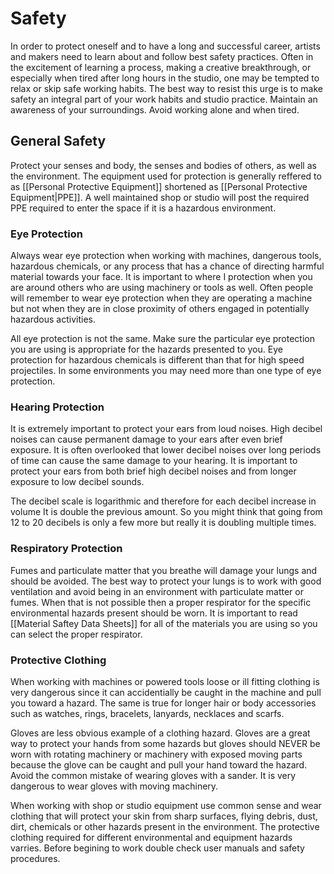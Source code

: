 # Safety
In order to protect oneself and to have a long and successful career, artists and makers need to learn about and follow best safety practices. Often in the excitement of learning a process, making a creative breakthrough, or especially when tired after long hours in the studio, one may be tempted to relax or skip safe working habits. The best way to resist this urge is to make safety an integral part of your work habits and studio practice. Maintain an awareness of your surroundings. Avoid working alone and when tired.

## General Safety 
Protect your senses and body, the senses and bodies of others, as well as the environment. The equipment used for protection is generally reffered to as [[Personal Protective Equipment]] shortened as [[Personal Protective Equipment|PPE]]. A well maintained shop or studio will post the required PPE required to enter the space if it is a hazardous environment.

### Eye Protection 
Always wear eye protection when working with machines, dangerous tools, hazardous chemicals, or any process that has a chance of directing harmful material towards your face. It is important to where I protection when you are around others who are using machinery or tools as well. Often people will remember to wear eye protection when they are operating a machine but not when they are in close proximity of others engaged in potentially hazardous activities. 

All eye protection is not the same. Make sure the particular eye protection you are using is appropriate for the hazards presented to you. Eye protection for hazardous chemicals is different than that for high speed projectiles. In some environments you may need more than one type of eye protection.

### Hearing Protection 
It is extremely important to protect your ears from loud noises. High decibel noises can cause permanent damage to your ears after even brief exposure. It is often overlooked that lower decibel noises over long periods of time can cause the same damage to your hearing. It is important to protect your ears from both brief high decibel noises and from longer exposure to low decibel sounds.

The decibel scale is logarithmic and therefore for each decibel increase in volume It is double the previous amount. So you might think that going from 12 to 20 decibels is only a few more but really it is doubling multiple times.

### Respiratory Protection 
Fumes and particulate matter that you breathe will damage your lungs and should be avoided. The best way to protect your lungs is to work with good ventilation and avoid being in an environment with particulate matter or fumes.  When that is not possible then a proper respirator for the specific environmental hazards present should be worn. It is important to read [[Material Saftey Data Sheets]] for all of the materials you are using so you can select the proper respirator.

### Protective Clothing
When working with machines or powered tools loose or ill fitting clothing is very dangerous since it can accidentially be caught in the machine and pull you toward a hazard.  The same is true for longer hair or body accessories such as watches, rings, bracelets, lanyards, necklaces and scarfs. 

Gloves are less obvious example of a clothing hazard. Gloves are a great way to protect your hands from some hazards but gloves should NEVER be worn with rotating machinery or machinery with exposed moving parts because the glove can be caught and pull your hand toward the hazard. Avoid the common mistake of wearing gloves with a sander. It is very dangerous to wear gloves with moving machinery.

When working with shop or studio equipment use common sense and wear clothing that will protect your skin from sharp surfaces, flying debris, dust, dirt, chemicals or other hazards present in the environment. The protective clothing required for different environmental and equipment hazards varries. Before begining to work double check user manuals and safety procedures.


